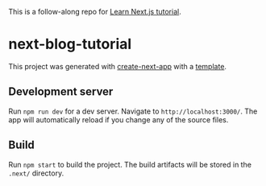 This is a follow-along repo for [Learn Next.js tutorial](https://nextjs.org/learn).

# next-blog-tutorial

This project was generated with [create-next-app](https://github.com/vercel/next.js/tree/canary/packages/create-next-app) with a [template](https://github.com/vercel/next-learn-starter/tree/master/learn-starter).

## Development server

Run `npm run dev` for a dev server. Navigate to `http://localhost:3000/`. The app will automatically reload if you change any of the source files.

## Build

Run `npm start` to build the project. The build artifacts will be stored in the `.next/` directory.
